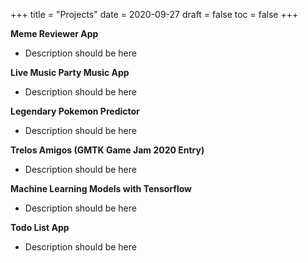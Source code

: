 +++
title = "Projects"
date = 2020-09-27
draft = false
toc = false
+++

**Meme Reviewer App**
- Description should be here

**Live Music Party Music App**
- Description should be here

**Legendary Pokemon Predictor**
- Description should be here

**Trelos Amigos (GMTK Game Jam 2020 Entry)**
- Description should be here

**Machine Learning Models with Tensorflow**
- Description should be here
  
**Todo List App**
- Description should be here
